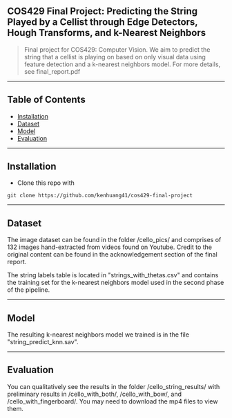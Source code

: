 ## COS429 Final Project: Predicting the String Played by a Cellist through Edge Detectors, Hough Transforms, and k-Nearest Neighbors

> Final project for COS429: Computer Vision. We aim to predict the string that a cellist is playing on based on only visual data using feature detection and a k-nearest neighbors model. For more details, see final_report.pdf
---

## Table of Contents

- [Installation](#installation)
- [Dataset](#Dataset)
- [Model](#Model)
- [Evaluation](#Evaluation)

---

## Installation

- Clone this repo with

```shell
git clone https://github.com/kenhuang41/cos429-final-project
```

---

## Dataset

The image dataset can be found in the folder /cello_pics/ and comprises of 132 images hand-extracted from videos found on Youtube. Credit to the original content can be found in the acknowledgement section of the final report.

The string labels table is located in "strings_with_thetas.csv" and contains the training set for the k-nearest neighbors model used in the second phase of the pipeline.

---

## Model

The resulting k-nearest neighbors model we trained is in the file "string_predict_knn.sav".

---

## Evaluation

You can qualitatively see the results in the folder /cello_string_results/ with preliminary results in /cello_with_both/, /cello_with_bow/, and /cello_with_fingerboard/. You may need to download the mp4 files to view them.
